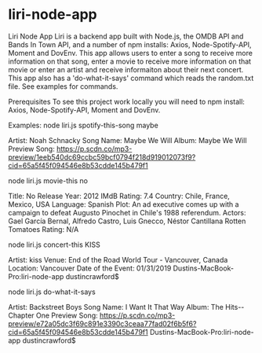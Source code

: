 # liri-node-app

Liri Node App
Liri is a backend app built with Node.js, the OMDB API and Bands In Town API, and a number of npm installs: Axios, Node-Spotify-API, Moment and DovEnv. This app allows users to enter a song to receive more information on that song, enter a movie to receive more information on that movie or enter an artist and receive informaiton about their next concert. This app also has a 'do-what-it-says' command which reads the random.txt file. See examples for commands.

Prerequisites
To see this project work locally you will need to npm install: Axios, Node-Spotify-API, Moment and DovEnv. 

Examples:
node liri.js spotify-this-song maybe

Artist: Noah Schnacky
Song Name: Maybe We Will
Album: Maybe We Will
Preview Song: https://p.scdn.co/mp3-preview/1eeb540dc69ccbc59bcf0794f218d919012073f9?cid=65a5f45f094546e8b53cdde145b479f1

node liri.js movie-this no

Title: No
Release Year: 2012
IMdB Rating: 7.4
Country: Chile, France, Mexico, USA
Language: Spanish
Plot: An ad executive comes up with a campaign to defeat Augusto Pinochet in Chile's 1988 referendum.
Actors: Gael García Bernal, Alfredo Castro, Luis Gnecco, Néstor Cantillana
Rotten Tomatoes Rating: N/A

node liri.js concert-this KISS

Artist: kiss
Venue: End of the Road World Tour - Vancouver, Canada
Location: Vancouver
Date of the Event: 01/31/2019
Dustins-MacBook-Pro:liri-node-app dustincrawford$ 

node liri.js do-what-it-says

Artist: Backstreet Boys
Song Name: I Want It That Way
Album: The Hits--Chapter One
Preview Song: https://p.scdn.co/mp3-preview/e72a05dc3f69c891e3390c3ceaa77fad02f6b5f6?cid=65a5f45f094546e8b53cdde145b479f1
Dustins-MacBook-Pro:liri-node-app dustincrawford$ 
